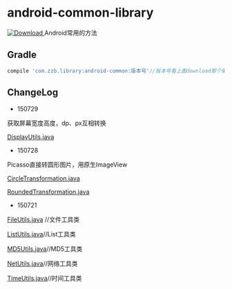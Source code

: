# android-common-library
[ ![Download](https://api.bintray.com/packages/baronz/maven/android-common/images/download.svg) ](https://bintray.com/baronz/maven/android-common/_latestVersion)
Android常用的方法

Gradle
--------

```groovy
compile 'com.zzb.library:android-common:版本号'//版本号看上面download那个徽章
```

ChangeLog
--------
* 150729

获取屏幕宽度高度，dp、px互相转换

[DisplayUtils.java](https://github.com/BaronZ/android-common-library/blob/master/library/src/main/java/com/zzb/library/utils/DisplayUtils.java)
* 150728

Picasso直接转圆形图片，用原生ImageView

[CircleTransformation.java](https://github.com/BaronZ/android-common-library/blob/master/library/src/main/java/com/zzb/library/picasso/transformation/CircleTransformation.java)

[RoundedTransformation.java](https://github.com/BaronZ/android-common-library/blob/master/library/src/main/java/com/zzb/library/picasso/transformation/RoundedTransformation.java)

* 150721

[FileUtils.java](https://github.com/BaronZ/android-common-library/blob/master/library/src/main/java/com/zzb/library/utils/FileUtils.java) //文件工具类

[ListUtils.java](https://github.com/BaronZ/android-common-library/blob/master/library/src/main/java/com/zzb/library/utils/ListUtils.java)//List工具类

[MD5Utils.java](https://github.com/BaronZ/android-common-library/blob/master/library/src/main/java/com/zzb/library/utils/MD5Utils.java)//MD5工具类

[NetUtils.java](https://github.com/BaronZ/android-common-library/blob/master/library/src/main/java/com/zzb/library/utils/NetUtils.java)//网络工具类

[TimeUtils.java](https://github.com/BaronZ/android-common-library/blob/master/library/src/main/java/com/zzb/library/utils/TimeUtils.java)//时间工具类


